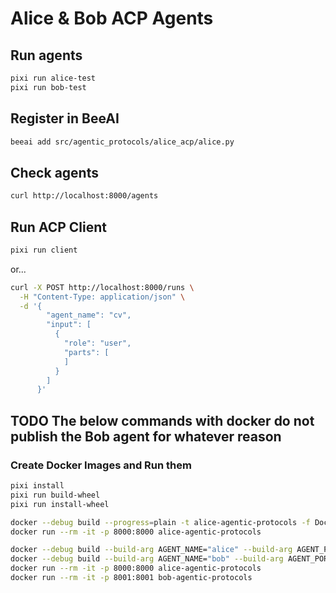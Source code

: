 # Alice & Bob ACP Agents

## Run agents

```sh
pixi run alice-test
pixi run bob-test
```

## Register in BeeAI

```sh
beeai add src/agentic_protocols/alice_acp/alice.py
```

## Check agents

```sh
curl http://localhost:8000/agents
```

## Run ACP Client

```sh
pixi run client
```

or...

```sh
curl -X POST http://localhost:8000/runs \
  -H "Content-Type: application/json" \
  -d '{
        "agent_name": "cv",
        "input": [
          {
            "role": "user",
            "parts": [
            ]
          }
        ]
      }'
```


## TODO The below commands with docker do not publish the Bob agent for whatever reason

### Create Docker Images and Run them

```sh
pixi install
pixi run build-wheel
pixi run install-wheel

docker --debug build --progress=plain -t alice-agentic-protocols -f Dockerfile.alice .
docker run --rm -it -p 8000:8000 alice-agentic-protocols
```

```sh
docker --debug build --build-arg AGENT_NAME="alice" --build-arg AGENT_PORT="8000" --progress=plain -t alice-agentic-protocols .
docker --debug build --build-arg AGENT_NAME="bob" --build-arg AGENT_PORT="8001" --progress=plain -t bob-agentic-protocols .
docker run --rm -it -p 8000:8000 alice-agentic-protocols
docker run --rm -it -p 8001:8001 bob-agentic-protocols
```
